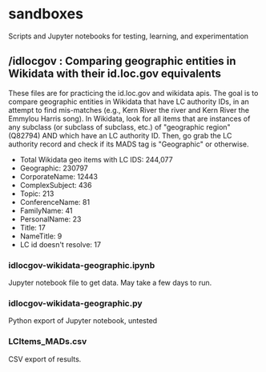 # sandboxes

Scripts and Jupyter notebooks for testing, learning, and experimentation

## /idlocgov : Comparing geographic entities in Wikidata with their id.loc.gov equivalents

These files are for practicing the id.loc.gov and wikidata apis. The goal is to compare geographic entities in Wikidata that have LC authority IDs, in an attempt to find mis-matches (e.g., Kern River the river and Kern River the Emmylou Harris song). In Wikidata, look for all items that are instances of any subclass (or subclass of subclass, etc.) of "geographic region" (Q82794) AND which have an LC authority ID. Then, go grab the LC authority record and check if its MADS tag is "Geographic" or otherwise. 

- Total Wikidata geo items with LC IDS: 244,077
- Geographic: 230797
- CorporateName: 12443
- ComplexSubject: 436
- Topic: 213
- ConferenceName: 81
- FamilyName: 41
- PersonalName: 23
- Title: 17
- NameTitle: 9
- LC id doesn't resolve: 17

### idlocgov-wikidata-geographic.ipynb
Jupyter notebook file to get data. May take a few days to run.
### idlocgov-wikidata-geographic.py
Python export of Jupyter notebook, untested
### LCItems_MADs.csv
CSV export of results. 